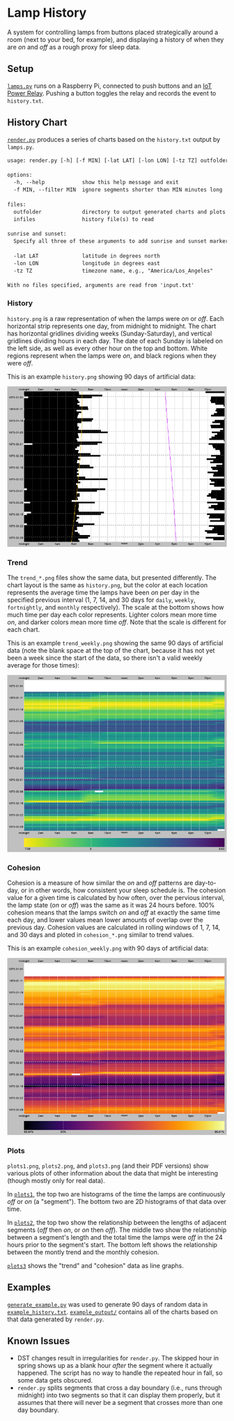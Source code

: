 # Lamp History

A system for controlling lamps from buttons placed strategically around a room
(next to your bed, for example), and displaying a history of when they are *on*
and *off* as a rough proxy for sleep data.


## Setup

[`lamps.py`](lamps.py) runs on a Raspberry Pi, connected to push buttons and an
[IoT Power Relay](https://dlidirect.com/products/iot-power-relay). Pushing a
button toggles the relay and records the event to `history.txt`.


## History Chart

[`render.py`](render.py) produces a series of charts based on the `history.txt`
output by `lamps.py`.

```txt
usage: render.py [-h] [-f MIN] [-lat LAT] [-lon LON] [-tz TZ] outfolder infiles...

options:
  -h, --help            show this help message and exit
  -f MIN, --filter MIN  ignore segments shorter than MIN minutes long

files:
  outfolder             directory to output generated charts and plots
  infiles               history file(s) to read

sunrise and sunset:
  Specify all three of these arguments to add sunrise and sunset markers to the history chart

  -lat LAT              latitude in degrees north
  -lon LON              longitude in degrees east
  -tz TZ                timezone name, e.g., "America/Los_Angeles"

With no files specified, arguments are read from 'input.txt'
```

### History

`history.png` is a raw representation of when the lamps were *on* or *off*. Each
horizontal strip represents one day, from midnight to midnight. The chart has
horizontal gridlines dividing weeks (Sunday-Saturday), and vertical gridlines
dividing hours in each day. The date of each Sunday is labeled on the left side,
as well as every other hour on the top and bottom. White regions represent when
the lamps were *on*, and black regions when they were *off*.

This is an example `history.png` showing 90 days of artificial data:

![history](example_output/history.png)

### Trend

The `trend_*.png` files show the same data, but presented differently. The chart
layout is the same as `history.png`, but the color at each location represents
the average time the lamps have been *on* per day in the specified previous
interval (1, 7, 14, and 30 days for `daily`, `weekly`, `fortnightly`, and
`monthly` respectively). The scale at the bottom shows how much time per day
each color represents. Lighter colors mean more time *on*, and darker colors
mean more time *off*. Note that the scale is different for each chart.

This is an example `trend_weekly.png` showing the same 90 days of artificial
data (note the blank space at the top of the chart, because it has not yet been
a week since the start of the data, so there isn't a valid weekly average for
those times):

![weekly trend](example_output/trend_weekly.png)

### Cohesion

Cohesion is a measure of how similar the *on* and *off* patterns are day-to-day,
or in other words, how consistent your sleep schedule is. The cohesion value for
a given time is calculated by how often, over the pervious interval, the lamp
state (*on* or *off*) was the same as it was 24 hours before. 100% cohesion
means that the lamps switch *on* and *off* at exactly the same time each day,
and lower values mean lower amounts of overlap over the previous day. Cohesion
values are calculated in rolling windows of 1, 7, 14, and 30 days and ploted in
`cohesion_*.png` similar to trend values.

This is an example `cohesion_weekly.png` with 90 days of artificial data:

![weekly cohesion](example_output/cohesion_weekly.png)

### Plots

`plots1.png`, `plots2.png`, and `plots3.png` (and their PDF versions) show
various plots of other information about the data that might be interesting
(though mostly only for real data).

In [`plots1`](example_output/plots1.png), the top two are histograms of the time
the lamps are continuously *off* or *on* (a "segment"). The bottom two are 2D
histograms of that data over time.

In [`plots2`](example_output/plots2.png), the top two show the relationship
between the lengths of adjacent segments (*off* then *on*, or *on* then *off*).
The middle two show the relationship between a segment's length and the total
time the lamps were *off* in the 24 hours prior to the segment's start. The
bottom left shows the relationship between the montly trend and the monthly
cohesion.

[`plots3`](example_output/plots3.png) shows the "trend" and "cohesion" data as
line graphs.


## Examples

[`generate_example.py`](generate_example.py) was used to generate 90 days of
random data in [`example_history.txt`](example_history.txt).
[`example_output/`](example_output) contains all of the charts based on that
data generated by `render.py`.


## Known Issues

* DST changes result in irregularities for `render.py`. The skipped hour in
spring shows up as a blank hour *after* the segment where it actually happened.
The script has no way to handle the repeated hour in fall, so some data gets
obscured.
* `render.py` splits segments that cross a day boundary (i.e., runs through
midnight) into two segments so that it can display them properly, but it assumes
that there will never be a segment that crosses more than one day boundary.
